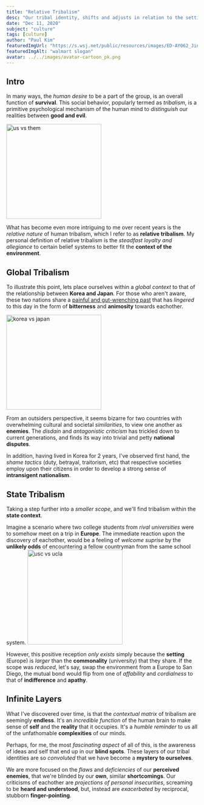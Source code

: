 ```yaml
---
title: "Relative Tribalism"
desc: "Our tribal identity, shifts and adjusts in relation to the setting and context.  I refer to this phenomenon as relative tribalism."
date: "Dec 11, 2020"
subject: "culture"
tags: [culture]
author: "Paul Kim"
featuredImgUrl: "https://s.wsj.net/public/resources/images/ED-AY062_Jindal_P_20181101121307.jpg"
featuredImgAlt: "walmart slogan"
avatar: ../../images/avatar-cartoon_pk.png
---
```


## Intro

In many ways, the _human desire_ to be a part of the group, is an overall function of **survival**. This social behavior, popularly termed as _tribalism_, is a primitive psychological mechanism of the human mind to _distinguish_ our realities between **good and evil**.

<img 
src="https://miro.medium.com/max/4000/1*q9m4Fqad6Bh3ofmzuePnLA.jpeg"
alt="us vs them"
style="height: 250px;"
/>

What has become even more intriguing to me over recent years is the _relative nature_ of human tribalism, which I refer to as **relative tribalism**. My personal definition of relative tribalism is the _steadfast loyalty and allegiance_ to certain belief systems to better fit the **context of the environment**.

## Global Tribalism

To illustrate this point, lets place ourselves within a _global context_ to that of the relationship between **Korea and Japan**. For those who aren't aware, these two nations share a [painful and gut-wrenching past](https://www.lehigh.edu/~rfw1/courses/1999/spring/ir163/Papers/pdf/kwk2.pdf) that has _lingered_ to this day in the form of **bitterness** and **animosity** towards eachother.

<img src="https://img.koreatimes.co.kr/upload/newsV2/images/201908/a64a3c9ce44040c995e520e1b4fe19ac.jpg/dims/resize/740/optimize"
alt="korea vs japan"
style="height: 250px;"/>

From an outsiders perspective, it seems bizarre for two countries with overwhelming cultural and societal _similarities_, to view one another as **enemies**. The _disdain_ and _antagonistic criticism_ has trickled down to current generations, and finds its way into trivial and petty **national disputes**.

In addition, having lived in Korea for 2 years, I've observed first hand, the _shame tactics_ (duty, betrayal, traitorism, etc) that respective societies employ upon their citizens in order to develop a strong sense of **intransigent nationalism**.

## State Tribalism

Taking a step further into a _smaller scope_, and we'll find tribalism within the **state context**.

Imagine a scenario where two college students from _rival universities_ were to somehow meet on a trip in **Europe**. The immediate reaction upon the discovery of eachother, would be a feeling of _welcome suprise_ by the **unlikely odds** of encountering a fellow countryman from the same school system.
<img src="https://i.pinimg.com/originals/68/ab/48/68ab486c17c59c74886134f5943909e6.jpg"
    alt="usc vs ucla"
    style="height: 250px;"
/>

However, this positive reception _only exists_ simply because the **setting** (Europe) is _larger_ than the **commonality** (university) that they share. If the scope was _reduced_, let's say, swap the environment from a Europe to San Diego, the mutual bond would flip from one of _affability_ and _cordialness_ to that of **indifference** and **apathy**.

## Infinite Layers

What I've discovered over time, is that the _contextual matrix_ of tribalism are seemingly **endless**. It's an _incredible function_ of the human brain to make sense of **self** and the **reality** that it occupies. It's a _humble reminder_ to us all of the unfathomable **complexities** of our minds.

Perhaps, for me, the most _fascinating aspect_ of all of this, is the awareness of ideas and self that end up in our **blind spots**. These layers of our tribal identities are so _convoluted_ that we have become a **mystery to ourselves**. 

We are more focused on the _flaws_ and _deficiencies_ of our **perceived enemies**, that we're blinded by our **own**, similar **shortcomings**. Our criticisms of eachother are _projections of personal insecurities_, screaming to be **heard and understood**, but, instead are _exacerbated_ by reciprocal, stubborn **finger-pointing**. 
